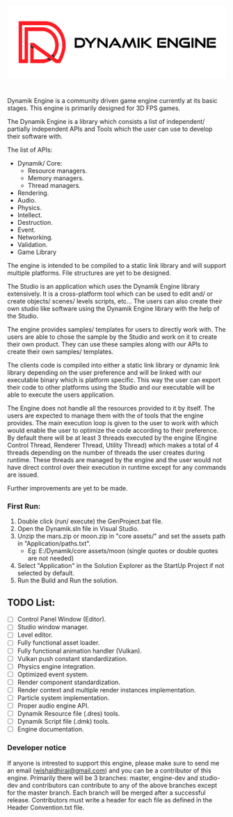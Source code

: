 ![Dynamik Engine Logo](https://github.com/DhirajWishal/Dynamik/blob/master/Dependencies/Assets/icons/Samples/DynamikL.png)
# 
Dynamik Engine is a community driven game engine currently at its basic stages. This engine is primarily
designed for 3D FPS games.

The Dynamik Engine is a library which consists a list of independent/ partially independent APIs and Tools which
the user can use to develop their software with. 

The list of APIs:
- Dynamik/ Core:
  - Resource managers.
  - Memory managers.
  - Thread managers.
- Rendering.
- Audio.
- Physics.
- Intellect.
- Destruction.
- Event.
- Networking.
- Validation.
- Game Library

The engine is intended to be compiled to a static link library and will support multiple platforms. File structures
are yet to be designed.

The Studio is an application which uses the Dynamik Engine library extensively. It is a cross-platform tool
which can be used to edit and/ or create objects/ scenes/ levels scripts, etc... The users can also create their
own studio like software using the Dynamik Engine library with the help of the Studio.

The engine provides samples/ templates for users to directly work with. The users are able to chose the sample by 
the Studio and work on it to create their own product. They can use these samples along with our APIs to create
their own samples/ templates. 

The clients code is compiled into either a static link library or dynamic link library depending on the user
preference and will be linked with our executable binary which is platform specific. This way the user can
export their code to other platforms using the Studio and our executable will be able to execute the users 
application. 

The Engine does not handle all the resources provided to it by itself. The users are expected to manage them 
with the of tools that the engine provides. The main execution loop is given to the user to work with which
would enable the user to optimize the code according to their preference. By default there will be at least 3 
threads executed by the engine (Engine Control Thread, Renderer Thread, Utility Thread) which makes a total of
4 threads depending on the number of threads the user creates during runtime. These threads are managed by the 
engine and the user would not have direct control over their execution in runtime except for any commands are
issued.

Further improvements are yet to be made.

### First Run:
1. Double click (run/ execute) the GenProject.bat file.
2. Open the Dynamik.sln file in Visual Studio.
3. Unzip the mars.zip or moon.zip in "core assets/" and set the assets path in "Application/paths.txt".
   - Eg: E:/Dynamik/core assets/moon    (single quotes or double quotes are not needed)
4. Select "Application" in the Solution Explorer as the StartUp Project if not selected by default.
5. Run the Build and Run the solution. 

## TODO List:
- [ ] Control Panel Window (Editor).
- [ ] Studio window manager.
- [ ] Level editor.
- [ ] Fully functional asset loader.
- [ ] Fully functional animation handler (Vulkan).
- [ ] Vulkan push constant standardization.
- [ ] Physics engine integration.
- [ ] Optimized event system.
- [ ] Render component standardization.
- [ ] Render context and multiple render instances implementation.
- [ ] Particle system implementation.
- [ ] Proper audio engine API.
- [ ] Dynamik Resource file (.dres) tools.
- [ ] Dynamik Script file (.dmk) tools.
- [ ] Engine documentation.

### Developer notice
If anyone is intrested to support this engine, please make sure to send me an email (wishaldhiraj@gmail.com)
and you can be a contributor of this engine.
Primarily there will be 3 branches: master, engine-dev and studio-dev and contributors can contribute to any
of the above branches except for the master branch. Each branch will be merged after a successful release.
Contributors must write a header for each file as defined in the Header Convention.txt file.